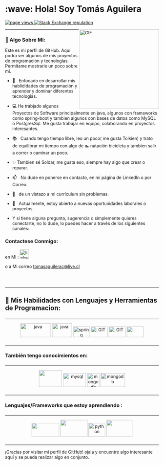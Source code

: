 <!-- encabezado-->
<h1 align="left" >:wave: Hola! Soy Tomás Aguilera </h1> 

<!--inicio cinta -->
<p align="left">
  <!--visitas de perfil-->
  <a href="https://github.com/TomasAguileraCastillo/TomasAguileraCastillo">
    <img src="https://komarev.com/ghpvc/?username=TomasAguileraCastillo" alt="page views" />
  </a>
    <!--stackoverflow-->
  <a href="https://stackoverflow.com/users/22093901">
    <img alt="Stack Exchange reputation" src="https://img.shields.io/stackexchange/stackoverflow/r/22093901?color=orange&label=reputation&logo=stackoverflow">
  </a>
</p>



<!--gif animado-->
<img align="right" alt="GIF" src="https://raw.githubusercontent.com/rahul-jha98/rahul-jha98/main/techstack.gif" width="260px"/>
<!--fin gif animado-->



---
<!--sobre mi -->
### 🧐 Algo Sobre Mi:

Este es mi perfil de GitHub. Aquí podra ver algunos de mis proyectos de programación y tecnologías. 
Permítame mostrarle un poco sobre mí.

- 🌱 &nbsp; Enfocado en desarrollar mis hablididades de programación y aprender y dominar diferentes tecnologías.
- 💻 He trabjado algunos Proyectos de Software principalmente en java, algunos con frameworks como spring-boot y tambien algunos con bases de datos como MySQL o PostgresSql.
  Me gusta trabajar en equipo, colaborando en proyectos interesantes.
- 📚 &nbsp; Cuando tengo tiempo libre, leo un poco( me gusta Tolkien) y trato de equilibrar mi tiempo
  con algo de :swimmer: natación bicicleta y tambien salir a correr o caminar un poco.
- :sparkles: Tambien sé Soldar, me gusta eso, siempre hay algo que crear o reparar.
- 📫 &nbsp; No dude en ponerse en contacto, en mi página de LinkedIn o por Correo.
- 📝 &nbsp; de un vistazo a mi currículum sin problemas.
- 👀 &nbsp; Actualmente, estoy abierto a nuevas oportunidades laborales o proyectos.

- Y si tiene alguna pregunta, sugerencia o simplemente quieres conectarte, no lo dude, lo puedes hacer a través de los siguientes canales:

 <!--redes Sociales-->
<h3>Contactese Conmigo: </h3>
<div>en Mi : 
      <a href='https://www.linkedin.com/in/TomásAguilera/'>
        <img alt="linkedin" src="https://www.vectorlogo.zone/logos/linkedin/linkedin-icon.svg" height='30'/>
      </a>
     
  <span></span>
<div>
  <p>

o a Mi correo [tomasaguilerac@live.cl](tomasaguilerac@live.cl)

  </p>
</div>
</div>
<!--fin Redes-->


<!-- fin -->
<br>

##
---
<h2 align="left"> 🔨 Mis Habilidades con Lenguajes y Herramientas de Programacion:
</h2>

###
---

 <p align="center">
  <img src="https://www.vectorlogo.zone/logos/java/java-ar21.svg" alt="java" width="100" height="45"/>
  <img src="https://www.vectorlogo.zone/logos/php/php-icon.svg" alt="java" width="65" height="45"/>
  <img src="https://www.vectorlogo.zone/logos/w3_html5/w3_html5-icon.svg" alt="spring" width="55" height="35"/>
  <img src="https://www.vectorlogo.zone/logos/w3_css/w3_css-icon.svg" alt="GIT" width="55" height="35"/>
  <img src="https://www.vectorlogo.zone/logos/getbootstrap/getbootstrap-icon.svg" alt="GIT" width="55" height="35"/>
  <img src="https://upload.vectorlogo.zone/logos/javascript/images/239ec8a4-163e-4792-83b6-3f6d96911757.svg" width="55" height="35"/>
 </p>


###
***



<h3>También tengo conocimientos en:</h3>

###
***********************************************************************************************************************************
 <p align="center">   
  <img src="https://www.vectorlogo.zone/logos/mysql/mysql-ar21.svg" alt="" width="75" height="55"/>
  <img src="https://www.vectorlogo.zone/logos/postgresql/postgresql-icon.svg" alt="mysql" width="75" height="45"/>
  <img src="https://upload.wikimedia.org/wikipedia/commons/thumb/1/18/ISO_C%2B%2B_Logo.svg/800px-ISO_C%2B%2B_Logo.svg.png" alt="mongodb" width="40" height="45"/>
  <img src="https://excelaprendizaje.files.wordpress.com/2018/03/que-es-vba.jpg?w=739&h=452&crop=1" alt="mongodb" width="80" height="45"/>
 </p>

 ###
***********************************************************************************************************************************


<h3>Lenguajes/Frameworks que estoy aprendiendo : </h3>

###
***********************************************************************************************************************************

 <p align="center"> 
  <img src="https://www.vectorlogo.zone/logos/nodejs/nodejs-horizontal.svg"  width="90" height="45"/>
  <img src="https://www.vectorlogo.zone/logos/laravel/laravel-ar21.svg"  width="89" height="55"/>
  <img src="https://www.vectorlogo.zone/logos/python/python-icon.svg" alt="python" width="55" height="45"/>
  <img src="https://www.vectorlogo.zone/logos/reactjs/reactjs-ar21.svg"  width="85" height="55"/>
 </p>

###
***********************************************************************************************************************************

¡Gracias por visitar mi perfil de GitHub! ojala y encuentre algo interesante aquí y se pueda realizar algo en conjunto.
